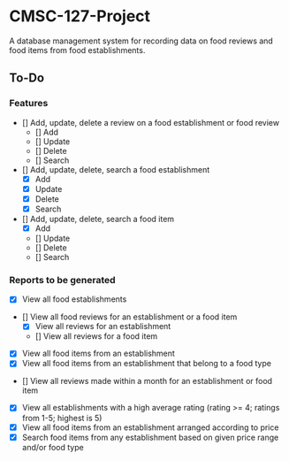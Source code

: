 # CMSC-127-Project

A database management system for recording data on food reviews and food items from food establishments.

## To-Do

### Features

- [] Add, update, delete a review on a food establishment or food review
  - [] Add
  - [] Update
  - [] Delete
  - [] Search
- [] Add, update, delete, search a food establishment
  - [x] Add
  - [x] Update
  - [x] Delete
  - [x] Search
- [] Add, update, delete, search a food item
  - [x] Add
  - [] Update
  - [] Delete
  - [] Search

### Reports to be generated

- [x] View all food establishments
- [] View all food reviews for an establishment or a food item
  - [x] View all reviews for an establishment
  - [] View all reviews for a food item
- [x] View all food items from an establishment
- [x] View all food items from an establishment that belong to a food type
- [] View all reviews made within a month for an establishment or food item
- [x] View all establishments with a high average rating (rating >= 4; ratings from 1-5; highest is 5)
- [x] View all food items from an establishment arranged according to price
- [x] Search food items from any establishment based on given price range and/or food type
